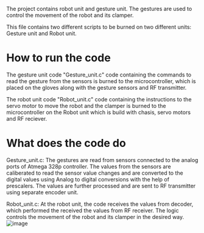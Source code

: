 The project contains robot unit and gesture unit. The gestures are used to control the movement of the robot and its clamper.

This file contains two different scripts to be burned on two different units: Gesture unit and Robot unit. 


# How to run the code
The gesture unit code "Gesture_unit.c" code containing the commands to read the gesture from the sensors is burned to the microcontroller, which is placed on the gloves along with the gesture sensors and RF transmitter.

The robot unit code "Robot_unit.c" code containing the instructions to the servo motor to move the robot and the clamper is burned to the microcontroller on the Robot unit which is build with chasis, servo motors and RF reciever. 

# What does the code do
Gesture_unit.c: The gestures are read from sensors connected to the analog ports of Atmega 328p controller. The values from the sensors are caliberated to read the sensor value changes and are converted to the digital values using Analog to digital conversions with the help of prescalers. The values are further processed and are sent to RF transmitter using separate encoder unit.

Robot_unit.c: At the robot unit, the code receives the values from decoder, which performed the received the values from RF receiver. The logic controls the movement of the robot and its clamper in the desired way.
![image](https://github.com/shreya-pervaje/Gesture-Controlled-Robot/assets/151652737/6d735dd0-5959-4414-82df-00e4a244f3c5)
